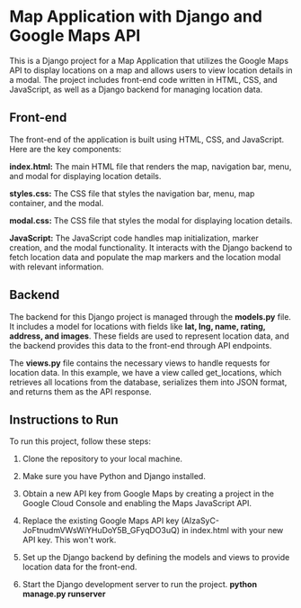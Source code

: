 # Map Application with Django and Google Maps API
This is a Django project for a Map Application that utilizes the Google Maps API to display locations on a map and allows users to view location details in a modal. The project includes front-end code written in HTML, CSS, and JavaScript, as well as a Django backend for managing location data.

## Front-end
The front-end of the application is built using HTML, CSS, and JavaScript. Here are the key components:

**index.html:** The main HTML file that renders the map, navigation bar, menu, and modal for displaying location details.

**styles.css:** The CSS file that styles the navigation bar, menu, map container, and the modal.

**modal.css:** The CSS file that styles the modal for displaying location details.

**JavaScript:** The JavaScript code handles map initialization, marker creation, and the modal functionality. It interacts with the Django backend to fetch location data and populate the map markers and the location modal with relevant information.

## Backend
The backend for this Django project is managed through the **models.py** file. It includes a model for locations with fields like **lat, lng, name, rating, address, and images**. These fields are used to represent location data, and the backend provides this data to the front-end through API endpoints.

The **views.py** file contains the necessary views to handle requests for location data. In this example, we have a view called get_locations, which retrieves all locations from the database, serializes them into JSON format, and returns them as the API response.

## Instructions to Run
To run this project, follow these steps:

1. Clone the repository to your local machine.

2. Make sure you have Python and Django installed.

3. Obtain a new API key from Google Maps by creating a project in the Google Cloud Console and enabling the Maps JavaScript API.

4. Replace the existing Google Maps API key (AIzaSyC-JoFtnudmVWsWiYHuDoY5B_GFyqDO3uQ) in index.html with your new API key. This won't work.

5. Set up the Django backend by defining the models and views to provide location data for the front-end.

6. Start the Django development server to run the project. **python manage.py runserver**
